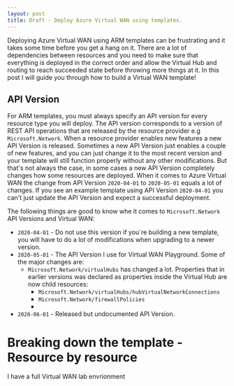 ```yaml
---
layout: post
title: Draft - Deploy Azure Virtual WAN using templates.
---
```


Deploying Azure Virtual WAN using ARM templates can be frustrating and it takes some time before you get a hang on it. There are a lot of dependencies between resources and you need to make sure that everything is deployed in the correct order and allow the Virtual Hub and routing to reach succeeded state before throwing more things at it. In this post I will guide you through how to build a Virtual WAN template!

## API Version
For ARM templates, you must always specify an API version for every resource type you will deploy. The API version corresponds to a version of REST API operations that are released by the resource provider e.g `Microsoft.Network`. When a resource provider enables new features a new API Version is released. Sometimes a new API Version just enables a couple of new features, and you can just change it to the most recent version and your template will still function properly without any other modifications. But that's not always the case, in some cases a new API Version completely changes how some resources are deployed. When it comes to Azure Virtual WAN the change from API Version `2020-04-01` to `2020-05-01` equals a lot of changes. If you see an example template using API Version `2020-04-01` you can't just update the API Version and expect a successful deployment.

The following things are good to know whe it comes to `Microsoft.Network` API Versions and Virtual WAN:

- `2020-04-01` - Do not use this version if you´re building a new template, you will have to do a lot of modifications when upgrading to a newer version.
- `2020-05-01` - The API Version I use for Virtual WAN Playground. Some of the major changes are:
    - `Microsoft.Network/virtualHubs` has changed a lot. Properties that in earlier versions was declared as properties inside the Virtual Hub are now child resources:
        - `Microsoft.Network/virtualHubs/hubVirtualNetworkConnections`
        - `Microsoft.Network/firewallPolicies`
        - 
- `2020-06-01` - Released but undocumented API Version.

# Breaking down the template - Resource by resource
I have a full Virtual WAN lab envrionment 




<script src="https://utteranc.es/client.js"
        repo="StefanIvemo/stefanivemo.github.io"
        issue-term="pathname"
        label="Comment"
        theme="github-light"
        crossorigin="anonymous"
        async>
</script>

<script async defer src="https://buttons.github.io/buttons.js"></script>